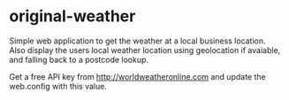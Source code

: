 original-weather
================

Simple web application to get the weather at a local business location.  
Also display the users local weather location using geolocation if avaiable, and falling back to a postcode lookup.

Get a free API key from http://worldweatheronline.com and update the web.config with this value. 
